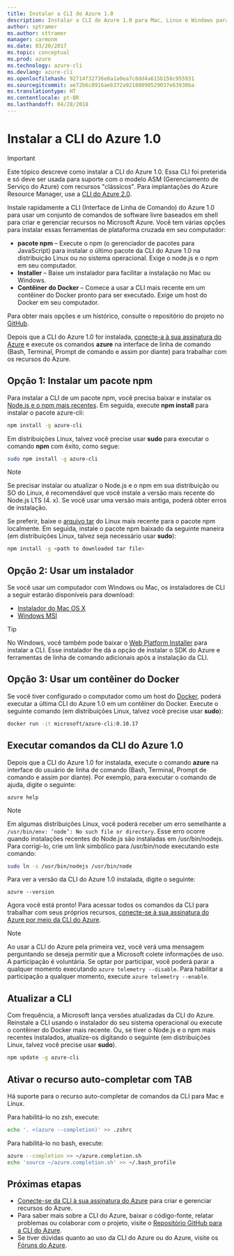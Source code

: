 ```yaml
---
title: Instalar a CLI do Azure 1.0
description: Instalar a CLI do Azure 1.0 para Mac, Linux e Windows para começar a usar os serviços do Azure
author: sptramer
ms.author: sttramer
manager: carmonm
ms.date: 03/20/2017
ms.topic: conceptual
ms.prod: azure
ms.technology: azure-cli
ms.devlang: azure-cli
ms.openlocfilehash: 92714f32736e0a1a0ea7c8dd4a615b158c955931
ms.sourcegitcommit: ae72b6c8916aeb372a92188090529037e63930ba
ms.translationtype: HT
ms.contentlocale: pt-BR
ms.lasthandoff: 04/28/2018
---
```

# <a name="install-the-azure-cli-10"></a>Instalar a CLI do Azure 1.0

> [!IMPORTANT]
> Este tópico descreve como instalar a CLI do Azure 1.0. Essa CLI foi preterida e só deve ser usada para suporte com o modelo ASM (Gerenciamento de Serviço do Azure) com recursos "clássicos".
> Para implantações do Azure Resource Manager, use a [CLI do Azure 2.0](/cli/azure).

Instale rapidamente a CLI (Interface de Linha de Comando) do Azure 1.0 para usar um conjunto de comandos de software livre baseados em shell para criar e gerenciar recursos no Microsoft Azure. Você tem várias opções para instalar essas ferramentas de plataforma cruzada em seu computador:

* **pacote npm** – Execute o npm (o gerenciador de pacotes para JavaScript) para instalar o último pacote da CLI do Azure 1.0 na distribuição Linux ou no sistema operacional. Exige o node.js e o npm em seu computador.
* **Installer** – Baixe um instalador para facilitar a instalação no Mac ou Windows.
* **Contêiner do Docker** – Comece a usar a CLI mais recente em um contêiner do Docker pronto para ser executado. Exige um host do Docker em seu computador.

Para obter mais opções e um histórico, consulte o repositório do projeto no [GitHub](https://github.com/azure/azure-xplat-cli).

Depois que a CLI do Azure 1.0 for instalada, [conecte-a à sua assinatura do Azure](/cli/azure/authenticate-azure-cli) e execute os comandos **azure** na interface de linha de comando (Bash, Terminal, Prompt de comando e assim por diante) para trabalhar com os recursos do Azure.

## <a name="option-1-install-an-npm-package"></a>Opção 1: Instalar um pacote npm
Para instalar a CLI de um pacote npm, você precisa baixar e instalar os [Node.js e o npm mais recentes](https://nodejs.org/en/download/package-manager/). Em seguida, execute **npm install** para instalar o pacote azure-cli:

```bash
npm install -g azure-cli
```

Em distribuições Linux, talvez você precise usar **sudo** para executar o comando **npm** com êxito, como segue:

```bash
sudo npm install -g azure-cli
```

> [!NOTE]
> Se precisar instalar ou atualizar o Node.js e o npm em sua distribuição ou SO do Linux, é recomendável que você instale a versão mais recente do Node.js LTS (4. x). Se você usar uma versão mais antiga, poderá obter erros de instalação.

Se preferir, baixe o [arquivo tar][linux-installer] do Linux mais recente para o pacote npm localmente. Em seguida, instale o pacote npm baixado da seguinte maneira (em distribuições Linux, talvez seja necessário usar **sudo**):

```bash
npm install -g <path to downloaded tar file>
```

## <a name="option-2-use-an-installer"></a>Opção 2: Usar um instalador
Se você usar um computador com Windows ou Mac, os instaladores de CLI a seguir estarão disponíveis para download:

* [Instalador do Mac OS X][mac-installer]
* [Windows MSI][windows-installer]

> [!TIP]
> No Windows, você também pode baixar o [Web Platform Installer](https://go.microsoft.com/?linkid=9828653) para instalar a CLI. Esse instalador lhe dá a opção de instalar o SDK do Azure e ferramentas de linha de comando adicionais após a instalação da CLI.

## <a name="option-3-use-a-docker-container"></a>Opção 3: Usar um contêiner do Docker
Se você tiver configurado o computador como um host do [Docker](https://docs.docker.com/engine/understanding-docker/), poderá executar a última CLI do Azure 1.0 em um contêiner do Docker. Execute o seguinte comando (em distribuições Linux, talvez você precise usar **sudo**):

```bash
docker run -it microsoft/azure-cli:0.10.17
```

## <a name="run-azure-cli-10-commands"></a>Executar comandos da CLI do Azure 1.0
Depois que a CLI do Azure 1.0 for instalada, execute o comando **azure** na interface do usuário de linha de comando (Bash, Terminal, Prompt de comando e assim por diante). Por exemplo, para executar o comando de ajuda, digite o seguinte:

```azurecli
azure help
```

> [!NOTE]
> Em algumas distribuições Linux, você poderá receber um erro semelhante a `/usr/bin/env: ‘node’: No such file or directory`. Esse erro ocorre quando instalações recentes do Node.js são instaladas em /usr/bin/nodejs. Para corrigi-lo, crie um link simbólico para /usr/bin/node executando este comando:

```bash
sudo ln -s /usr/bin/nodejs /usr/bin/node
```

Para ver a versão da CLI do Azure 1.0 instalada, digite o seguinte:

```azurecli
azure --version
```

Agora você está pronto! Para acessar todos os comandos da CLI para trabalhar com seus próprios recursos, [conecte-se à sua assinatura do Azure por meio da CLI do Azure](/cli/azure/authenticate-azure-cli).

> [!NOTE]
> Ao usar a CLI do Azure pela primeira vez, você verá uma mensagem perguntando se deseja permitir que a Microsoft colete informações de uso. A participação é voluntária. Se optar por participar, você poderá parar a qualquer momento executando `azure telemetry --disable`. Para habilitar a participação a qualquer momento, execute `azure telemetry --enable`.

## <a name="update-the-cli"></a>Atualizar a CLI
Com frequência, a Microsoft lança versões atualizadas da CLI do Azure. Reinstale a CLI usando o instalador do seu sistema operacional ou execute o contêiner do Docker mais recente. Ou, se tiver o Node.js e o npm mais recentes instalados, atualize-os digitando o seguinte (em distribuições Linux, talvez você precise usar **sudo**).

```bash
npm update -g azure-cli
```

## <a name="enable-tab-completion"></a>Ativar o recurso auto-completar com TAB
Há suporte para o recurso auto-completar de comandos da CLI para Mac e Linux.

Para habilitá-lo no zsh, execute:

```bash
echo '. <(azure --completion)' >> .zshrc
```

Para habilitá-lo no bash, execute:

```bash
azure --completion >> ~/azure.completion.sh
echo 'source ~/azure.completion.sh' >> ~/.bash_profile
```


## <a name="next-steps"></a>Próximas etapas
* [Conecte-se da CLI à sua assinatura do Azure](/cli/azure/authenticate-azure-cli) para criar e gerenciar recursos do Azure.
* Para saber mais sobre a CLI do Azure, baixar o código-fonte, relatar problemas ou colaborar com o projeto, visite o [Repositório GitHub para a CLI do Azure](https://github.com/azure/azure-xplat-cli).
* Se tiver dúvidas quanto ao uso da CLI do Azure ou do Azure, visite os [Fóruns do Azure](https://social.msdn.microsoft.com/Forums/en-US/home?forum=azurescripting).


[mac-installer]: http://aka.ms/mac-azure-cli
[windows-installer]: http://aka.ms/webpi-azure-cli
[linux-installer]: http://aka.ms/linux-azure-cli
[cliasm]: /cli/azure/get-started-with-az-cli2
[cliarm]: ./virtual-machines/azure-cli-arm-commands.md
